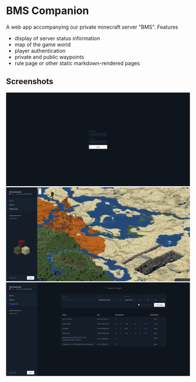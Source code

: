 # BMS Companion

A web app accompanying our private minecraft server "BMS". Features

- display of server status information
- map of the game world
- player authentication
- private and public waypoints
- rule page or other static markdown-rendered pages

## Screenshots

![Player authentication](/static/chrome_VSTRRWl6O2.png)
![Map display](/static/chrome_YHLaMMJIC8.png)
![Waypoints](/static/chrome_ZR7OirNNic.png)
